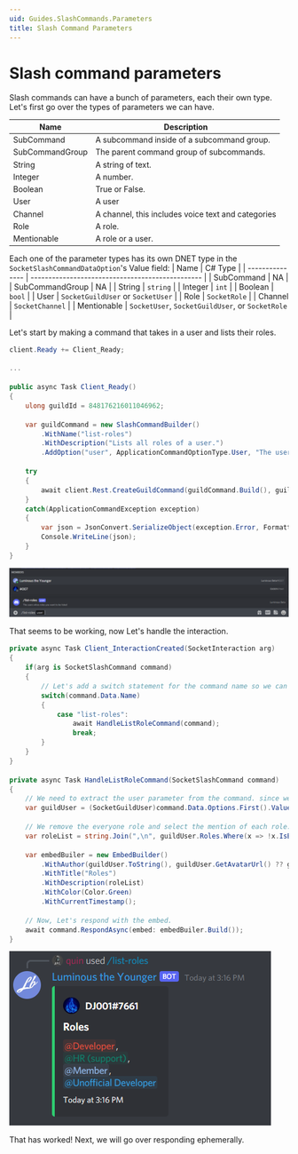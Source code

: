 ```yaml
---
uid: Guides.SlashCommands.Parameters
title: Slash Command Parameters
---
```


# Slash command parameters

Slash commands can have a bunch of parameters, each their own type. Let's first go over the types of parameters we can have.

| Name            | Description                                        |
| --------------- | -------------------------------------------------- |
| SubCommand      | A subcommand inside of a subcommand group.         |
| SubCommandGroup | The parent command group of subcommands.           |
| String          | A string of text.                                  |
| Integer         | A number.                                          |
| Boolean         | True or False.                                     |
| User            | A user                                             |
| Channel         | A channel, this includes voice text and categories |
| Role            | A role.                                            |
| Mentionable     | A role or a user.                                  |

Each one of the parameter types has its own DNET type in the `SocketSlashCommandDataOption`'s Value field:
| Name | C# Type |
| --------------- | ------------------------------------------------ |
| SubCommand | NA |
| SubCommandGroup | NA |
| String | `string` |
| Integer | `int` |
| Boolean | `bool` |
| User | `SocketGuildUser` or `SocketUser` |
| Role | `SocketRole` |
| Channel | `SocketChannel` |
| Mentionable | `SocketUser`, `SocketGuildUser`, or `SocketRole` |

Let's start by making a command that takes in a user and lists their roles.

```cs
client.Ready += Client_Ready;

...

public async Task Client_Ready()
{
    ulong guildId = 848176216011046962;

    var guildCommand = new SlashCommandBuilder()
        .WithName("list-roles")
        .WithDescription("Lists all roles of a user.")
        .AddOption("user", ApplicationCommandOptionType.User, "The users whos roles you want to be listed", required: true);

    try
    {
        await client.Rest.CreateGuildCommand(guildCommand.Build(), guildId);
    }
    catch(ApplicationCommandException exception)
    {
        var json = JsonConvert.SerializeObject(exception.Error, Formatting.Indented);
        Console.WriteLine(json);
    }
}

```

![list roles command](images/listroles1.png)

That seems to be working, now Let's handle the interaction.

```cs
private async Task Client_InteractionCreated(SocketInteraction arg)
{
    if(arg is SocketSlashCommand command)
    {
        // Let's add a switch statement for the command name so we can handle multiple commands in one event.
        switch(command.Data.Name)
        {
            case "list-roles":
                await HandleListRoleCommand(command);
                break;
        }
    }
}

private async Task HandleListRoleCommand(SocketSlashCommand command)
{
    // We need to extract the user parameter from the command. since we only have one option and it's required, we can just use the first option.
    var guildUser = (SocketGuildUser)command.Data.Options.First().Value;

    // We remove the everyone role and select the mention of each role.
    var roleList = string.Join(",\n", guildUser.Roles.Where(x => !x.IsEveryone).Select(x => x.Mention));

    var embedBuiler = new EmbedBuilder()
        .WithAuthor(guildUser.ToString(), guildUser.GetAvatarUrl() ?? guildUser.GetDefaultAvatarUrl())
        .WithTitle("Roles")
        .WithDescription(roleList)
        .WithColor(Color.Green)
        .WithCurrentTimestamp();

    // Now, Let's respond with the embed.
    await command.RespondAsync(embed: embedBuiler.Build());
}
```

![working list roles](images/listroles2.png)

That has worked! Next, we will go over responding ephemerally.
